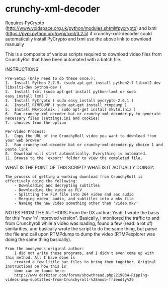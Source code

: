 crunchy-xml-decoder
===================

Requires PyCrypto (http://www.voidspace.org.uk/python/modules.shtml#pycrypto) and lxml (https://pypi.python.org/pypi/lxml/3.2.5)
if crunchy-xml-decoder could automatically install PyCrypto and lxml use the above link to download manually 


This is a composite of various scripts required to download video files from CrunchyRoll 
that have been automated with a batch file.


INSTRUCTIONS:

    Pre-Setup (Only need to do these once.):
    1.  Install Python 2.7.5. (sudo apt-get install python2.7 libxml2-dev libxslt1-dev python-dev )
    2.  Install lxml (sudo apt-get install python-lxml or sudo easy_install lxml )
    3.  Install PyCrypto ( sudo easy_install pycrypto-2.6.1 )
    4.  Install RTMPDUMP ( sudo apt-get install rtmpdump )
    5.  Install Mkvtoolnix ( sudo apt-get install mkvtollnix )
    6.  Run crunchy-xml-decoder.bat or crunchy-xml-decoder.py to generate necessary files (settings.ini and cookies)
    7.  choices	from the option 

    Per-Video Process:
    1.  Copy the URL of the CrunchyRoll video you want to download from your web browser
    2.  Run crunchy-xml-decoder.bat or crunchy-xml-decoder.py choice 1 and paste link
    8.  Download will start automatically. Everything is automated.
    11. Browse to the 'export' folder to view the completed file.


WHAT IS THE POINT OF THIS SCRIPT? WHAT IS IT ACTUALLY DOING?:

    The process of getting a working download from CrunchyRoll is effectively doing the following:
        - Downloading and decrypting subtitles
        - Downloading the video as FLV
        - Splitting the FLV file into 264 video and aac audio
        - Merging video, audio, and subtitles into a mkv file
        - Naming the new video something other than 'video.mkv'


NOTES FROM THE AUTHORS:
    From the DX author:
        Yeah, I wrote the basis for this "new 'n' improved version". Basically, I monitored the traffic
        to and from Crunchyroll while a video was loading, found a few (read: a lot of) similarities, and
        basically wrote the script to do the same thing, but parse the file and call upon RTMPdump to
        dump the video (RTMPexplorer was doing the same thing basically).

    From the anonymous original author:
        I did not write these programs, and I didn't even come up with this method. All I have done is 
        created a few little bat files to bring them together. Original instructions on how this is 
        done can be found here: 
        http://www.darkztar.com/forum/showthread.php?219034-Ripping-videos-amp-subtitles-from-Crunchyroll-%28noob-friendly%29
